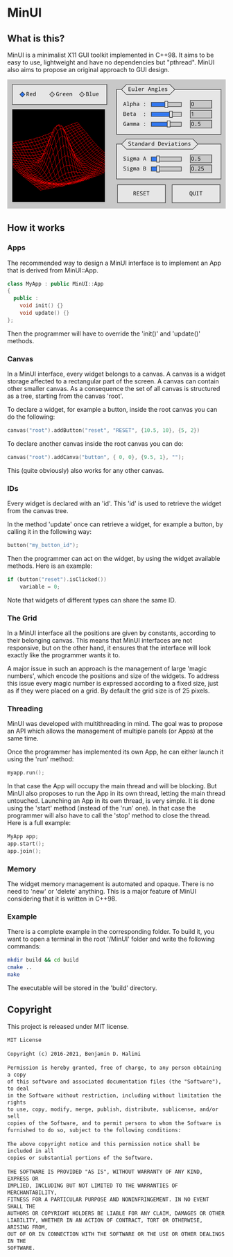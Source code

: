 # MinUI

## What is this?

MinUI is a minimalist X11 GUI toolkit implemented in C++98.
It aims to be easy to use, lightweight and have no dependencies but "pthread". 
MinUI also aims to propose an original approach to GUI design.

<p align="center">
  <img src="https://github.com/Cryst4L/MinUI/blob/master/demo.gif"/>
</p>

## How it works

### Apps

The recommended way to design a MinUI interface is to implement an App that is derived from MinUI::App. 

```cpp
class MyApp : public MinUI::App
{
  public :
	void init() {}
	void update() {}
};

```
Then the programmer will have to override the 'init()' and 'update()' methods.

### Canvas

In a MinUI interface, every widget belongs to a canvas. 
A canvas is a widget storage affected to a rectangular part of the screen.
A canvas can contain other smaller canvas. 
As a consequence the set of all canvas is structured as a tree, starting from the canvas 'root'.

To declare a widget, for example a button, inside the root canvas you can do the following:
```cpp
canvas("root").addButton("reset", "RESET", {10.5, 10}, {5, 2})
```
To declare another canvas inside the root canvas you can do:
```cpp
canvas("root").addCanva("button", { 0, 0}, {9.5, 1}, "");
```
This (quite obviously) also works for any other canvas.

### IDs

Every widget is declared with an 'id'. This 'id' is used to retrieve the widget from the canvas tree.

In the method 'update' once can retrieve a widget, for example a button, by calling it in the following way: 

```cpp
button("my_button_id");
```

Then the programmer can act on the widget, by using the widget available methods. Here is an example:

```cpp
if (button("reset").isClicked())
	variable = 0; 
```
Note that widgets of different types can share the same ID.

### The Grid

In a MinUI interface all the positions are given by constants, according to their belonging canvas.
This means that MinUI interfaces are not responsive, but on the other hand, it ensures that the interface will look exactly like the programmer wants it to.

A major issue in such an approach is the management of large 'magic numbers', which encode the positions and size of the widgets.
To address this issue every magic number is expressed according to a fixed size, just as if they were placed on a grid.
By default the grid size is of 25 pixels. 

### Threading

MinUI was developed with multithreading in mind. 
The goal was to propose an API which allows the management of multiple panels (or Apps) at the same time.

Once the programmer has implemented its own App, he can either launch it using the 'run' method:
```cpp
myapp.run();
```
In that case the App will occupy the main thread and will be blocking.
But MinUI also proposes to run the App in its own thread, letting the main thread untouched.
Launching an App in its own thread, is very simple. It is done using the 'start' method (instead of the 'run' one).
In that case the programmer will also have to call the 'stop' method to close the thread. Here is a full example:
```cpp
MyApp app;
app.start();
app.join();
```
### Memory

The widget memory management is automated and opaque. 
There is no need to 'new' or 'delete' anything.
This is a major feature of MinUI considering that it is written in C++98.

### Example

There is a complete example in the corresponding folder. To build it, you want to open a terminal in the root '/MinUI' folder and write the following commands:

```sh
mkdir build && cd build
cmake ..
make
```
The executable will be stored in the 'build' directory. 

## Copyright

This project is released under MIT license.

```
MIT License

Copyright (c) 2016-2021, Benjamin D. Halimi

Permission is hereby granted, free of charge, to any person obtaining a copy
of this software and associated documentation files (the "Software"), to deal
in the Software without restriction, including without limitation the rights
to use, copy, modify, merge, publish, distribute, sublicense, and/or sell
copies of the Software, and to permit persons to whom the Software is
furnished to do so, subject to the following conditions:

The above copyright notice and this permission notice shall be included in all
copies or substantial portions of the Software.

THE SOFTWARE IS PROVIDED "AS IS", WITHOUT WARRANTY OF ANY KIND, EXPRESS OR
IMPLIED, INCLUDING BUT NOT LIMITED TO THE WARRANTIES OF MERCHANTABILITY,
FITNESS FOR A PARTICULAR PURPOSE AND NONINFRINGEMENT. IN NO EVENT SHALL THE
AUTHORS OR COPYRIGHT HOLDERS BE LIABLE FOR ANY CLAIM, DAMAGES OR OTHER
LIABILITY, WHETHER IN AN ACTION OF CONTRACT, TORT OR OTHERWISE, ARISING FROM,
OUT OF OR IN CONNECTION WITH THE SOFTWARE OR THE USE OR OTHER DEALINGS IN THE
SOFTWARE.
```
